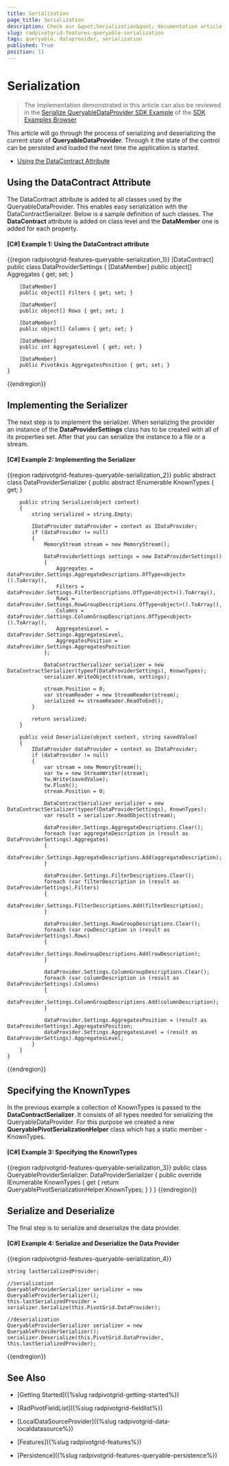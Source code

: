```yaml
---
title: Serialization
page_title: Serialization
description: Check our &quot;Serialization&quot; documentation article for the RadPivotGrid {{ site.framework_name }} control.
slug: radpivotgrid-features-queryable-serialization
tags: queryable, dataprovider, serialization
published: True
position: 11
---
```


# Serialization

> The implementation demonstrated in this article can also be reviewed in the [Serialize QueryableDataProvider SDK Example](https://github.com/telerik/xaml-sdk/tree/master/PivotGrid/Serialization/QueryableDataProvider) of the [SDK Examples Browser](https://demos.telerik.com/xaml-sdkbrowser/)

This article will go through the process of serializing and deserializing the current state of __QueryableDataProvider__. Through it the state of the control can be persisted and loaded the next time the application is started.

* [Using the DataContract Attribute](#using-the-datacontract-attribute)

## Using the DataContract Attribute

The DataContract attribute is added to all classes used by the QueryableDataProvider. This enables easy serialization with the DataContractSerializer. Below is a sample definition of such classes. The __DataContract__ attribute is added on class level and the __DataMember__ one is added for each property.

#### __[C#] Example 1: Using the DataContract attribute__	

{{region radpivotgrid-features-queryable-serialization_1}}
	[DataContract]
    public class DataProviderSettings
    {
        [DataMember]
        public object[] Aggregates { get; set; }

        [DataMember]
        public object[] Filters { get; set; }

        [DataMember]
        public object[] Rows { get; set; }

        [DataMember]
        public object[] Columns { get; set; }

        [DataMember]
        public int AggregatesLevel { get; set; }

        [DataMember]
        public PivotAxis AggregatesPosition { get; set; }
    }
{{endregion}}

## Implementing the Serializer

The next step is to implement the serializer. When serializing the provider an instance of the __DataProviderSettings__ class has to be created with all of its properties set. After that you can serialize the instance to a file or a stream. 

#### __[C#] Example 2: Implementing the Serializer__

{{region radpivotgrid-features-queryable-serialization_2}}
	 public abstract class DataProviderSerializer
    {
        public abstract IEnumerable<Type> KnownTypes { get; }

        public string Serialize(object context)
        {
            string serialized = string.Empty;

            IDataProvider dataProvider = context as IDataProvider;
            if (dataProvider != null)
            {
                MemoryStream stream = new MemoryStream();

                DataProviderSettings settings = new DataProviderSettings()
                {
                    Aggregates = dataProvider.Settings.AggregateDescriptions.OfType<object>().ToArray(),
                    Filters = dataProvider.Settings.FilterDescriptions.OfType<object>().ToArray(),
                    Rows = dataProvider.Settings.RowGroupDescriptions.OfType<object>().ToArray(),
                    Columns = dataProvider.Settings.ColumnGroupDescriptions.OfType<object>().ToArray(),
                    AggregatesLevel = dataProvider.Settings.AggregatesLevel,
                    AggregatesPosition = dataProvider.Settings.AggregatesPosition
                };

                DataContractSerializer serializer = new DataContractSerializer(typeof(DataProviderSettings), KnownTypes);
                serializer.WriteObject(stream, settings);

                stream.Position = 0;
                var streamReader = new StreamReader(stream);
                serialized += streamReader.ReadToEnd();
            }

            return serialized;
        }

        public void Deserialize(object context, string savedValue)
        {
            IDataProvider dataProvider = context as IDataProvider;
            if (dataProvider != null)
            {
                var stream = new MemoryStream();
                var tw = new StreamWriter(stream);
                tw.Write(savedValue);
                tw.Flush();
                stream.Position = 0;

                DataContractSerializer serializer = new DataContractSerializer(typeof(DataProviderSettings), KnownTypes);
                var result = serializer.ReadObject(stream);

                dataProvider.Settings.AggregateDescriptions.Clear();
                foreach (var aggregateDescription in (result as DataProviderSettings).Aggregates)
                {
                    dataProvider.Settings.AggregateDescriptions.Add(aggregateDescription);
                }

                dataProvider.Settings.FilterDescriptions.Clear();
                foreach (var filterDescription in (result as DataProviderSettings).Filters)
                {
                    dataProvider.Settings.FilterDescriptions.Add(filterDescription);
                }

                dataProvider.Settings.RowGroupDescriptions.Clear();
                foreach (var rowDescription in (result as DataProviderSettings).Rows)
                {
                    dataProvider.Settings.RowGroupDescriptions.Add(rowDescription);
                }

                dataProvider.Settings.ColumnGroupDescriptions.Clear();
                foreach (var columnDescription in (result as DataProviderSettings).Columns)
                {
                    dataProvider.Settings.ColumnGroupDescriptions.Add(columnDescription);
                }

                dataProvider.Settings.AggregatesPosition = (result as DataProviderSettings).AggregatesPosition;
                dataProvider.Settings.AggregatesLevel = (result as DataProviderSettings).AggregatesLevel;
            }
        }
    }
{{endregion}}

## Specifying the KnownTypes

In the previous example a collection of KnownTypes is passed to the __DataContractSerializer__. It consists of all types needed for serializing the QueryableDataProvider. For this purpose we created a new __QueryablePivotSerializationHelper__ class which has a static member - KnownTypes.

#### __[C#] Example 3: Specifying the KnownTypes__

{{region radpivotgrid-features-queryable-serialization_3}}
	public class QueryableProviderSerializer: DataProviderSerializer
    {
        public override IEnumerable<Type> KnownTypes
        {
            get 
            {
                return QueryablePivotSerializationHelper.KnownTypes;
            }
        }
    }
{{endregion}}

## Serialize and Deserialize 

The final step is to serialize and deserialize the data provider.

#### __[C#] Example 4: Serialize and Deserialize the Data Provider__

{{region radpivotgrid-features-queryable-serialization_4}}

	string lastSerializedProvider;

	//serialization
	QueryableProviderSerializer serializer = new QueryableProviderSerializer();
    this.lastSerializedProvider = serializer.Serialize(this.PivotGrid.DataProvider);

	//deserialization
	QueryableProviderSerializer serializer = new QueryableProviderSerializer();
    serializer.Deserialize(this.PivotGrid.DataProvider, this.lastSerializedProvider);
{{endregion}}

## See Also

 * [Getting Started]({%slug radpivotgrid-getting-started%})

 * [RadPivotFieldList]({%slug radpivotgrid-fieldlist%})

 * [LocalDataSourceProvider]({%slug radpivotgrid-data-localdatasource%})

 * [Features]({%slug radpivotgrid-features%})

 * [Persistence]({%slug radpivotgrid-features-queryable-persistence%})